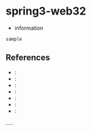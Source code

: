 spring3-web32
=============

- information
```
sample
```



References
----------
- []( ""):
- []( ""):
- []( ""):
- []( ""):
- []( ""):
- []( ""):
- []( ""):

.....


